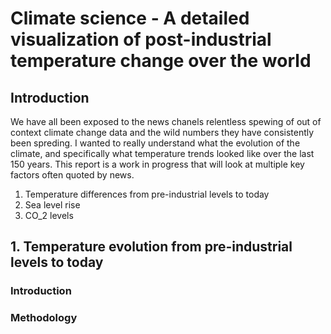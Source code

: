 # Climate science - A detailed visualization of post-industrial temperature change over the world

## Introduction

We have all been exposed to the news chanels relentless spewing of out of context climate change data and the wild numbers they have consistently been spreding. I wanted to really understand what the evolution of the climate, and specifically what temperature trends looked like over the last 150 years. This report is a work in progress that will look at multiple key factors often quoted by news.
1. Temperature differences from pre-industrial levels to today
2. Sea level rise
3. CO_2 levels 

## 1. Temperature evolution from pre-industrial levels to today 
### Introduction

### Methodology

